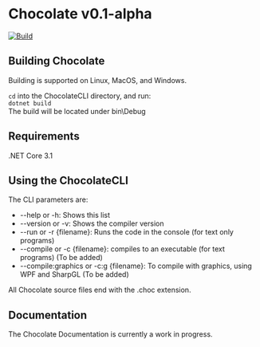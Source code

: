 # Chocolate v0.1-alpha
[![Build](https://github.com/ChocLang/ChocolateLanguage/actions/workflows/main.yml/badge.svg)](https://github.com/ChocLang/ChocolateLanguage/actions/workflows/main.yml)
## Building Chocolate

Building is supported on Linux, MacOS, and Windows.  

`cd` into the ChocolateCLI directory, and run:  
`dotnet build`  
The build will be located under bin\Debug

## Requirements

.NET Core 3.1

## Using the ChocolateCLI

The CLI parameters are:

*  --help or -h: Shows this list
* --version or -v: Shows the compiler version
* --run or -r {filename}: Runs the code in the console (for text only programs)
* --compile or -c  {filename}: compiles to an executable (for text programs) (To be added)
* --compile:graphics or -c:g {filename}: To compile with graphics, using WPF and SharpGL (To be added)

All Chocolate source files end with the .choc extension.

## Documentation

The Chocolate Documentation is currently a work in progress.
